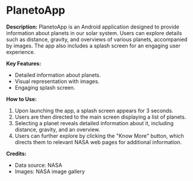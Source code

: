 # PlanetoApp

**Description:**
PlanetoApp is an Android application designed to provide information about planets in our solar system. Users can explore details such as distance, gravity, and overviews of various planets, accompanied by images. The app also includes a splash screen for an engaging user experience.

**Key Features:**
- Detailed information about planets.
- Visual representation with images.
- Engaging splash screen.

**How to Use:**
1. Upon launching the app, a splash screen appears for 3 seconds.
2. Users are then directed to the main screen displaying a list of planets.
3. Selecting a planet reveals detailed information about it, including distance, gravity, and an overview.
4. Users can further explore by clicking the "Know More" button, which directs them to relevant NASA web pages for additional information.

**Credits:**
- Data source: NASA
- Images: NASA image gallery


